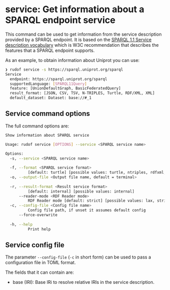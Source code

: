 # service: Get information about a SPARQL endpoint service

This command can be used to get information from the service description provided by a SPARQL endpoint. It is based on the [SPARQL 1.1 Service description vocabulary](https://www.w3.org/TR/sparql11-service-description/) which is W3C recommendation that describes the features that a SPARQL endpoint supports.

As an example, to obtain information about Uniprot you can use:

```sh
❯ rudof service -s https://sparql.uniprot.org/sparql
Service
  endpoint: https://sparql.uniprot.org/sparql
  supportedLanguage: [SPARQL11Query]
  feature: [UnionDefaultGraph, BasicFederatedQuery]
  result_format: [JSON, CSV, TSV, N-TRIPLES, Turtle, RDF/XML, XML]
  default_dataset: Dataset: base://#_1
```

## Service command options

The full command options are:

```sh
Show information about SPARQL service

Usage: rudof service [OPTIONS] --service <SPARQL service name>

Options:
  -s, --service <SPARQL service name>
          
  -f, --format <SPARQL service format>
          [default: turtle] [possible values: turtle, ntriples, rdfxml, trig, n3, nquads]
  -o, --output-file <Output file name, default = terminal>
          
  -r, --result-format <Result service format>
          [default: internal] [possible values: internal]
      --reader-mode <RDF Reader mode>
          RDF Reader mode [default: strict] [possible values: lax, strict]
  -c, --config-file <Config file name>
          Config file path, if unset it assumes default config
      --force-overwrite
          
  -h, --help
          Print help
```

## Service config file

The parameter `--config-file`  (`-c` in short form) can be used to pass a configuration file in TOML format.

The fields that it can contain are:

- base (IRI): Base IRi to resolve relative IRIs in the service description.
